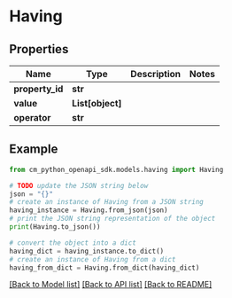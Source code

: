 # Having


## Properties

Name | Type | Description | Notes
------------ | ------------- | ------------- | -------------
**property_id** | **str** |  | 
**value** | **List[object]** |  | 
**operator** | **str** |  | 

## Example

```python
from cm_python_openapi_sdk.models.having import Having

# TODO update the JSON string below
json = "{}"
# create an instance of Having from a JSON string
having_instance = Having.from_json(json)
# print the JSON string representation of the object
print(Having.to_json())

# convert the object into a dict
having_dict = having_instance.to_dict()
# create an instance of Having from a dict
having_from_dict = Having.from_dict(having_dict)
```
[[Back to Model list]](../README.md#documentation-for-models) [[Back to API list]](../README.md#documentation-for-api-endpoints) [[Back to README]](../README.md)


